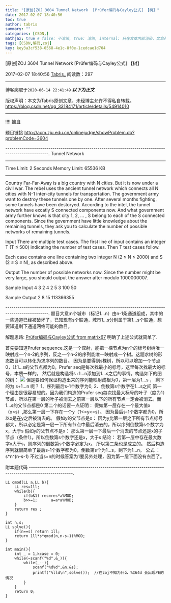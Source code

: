 ```yaml
---
title: "[原创]ZOJ 3604 Tunnel Network  [Prüfer编码与Cayley公式] 【树】"
date: 2017-02-07 18:40:56
toc: true
author: tabris
summary: ""
categories: [CSDN,]
mathjax: true # false: 不渲染, true: 渲染, internal: 只在文章内部渲染，文章列表中不渲染
tags: [CSDN,编码,zoj]
key: key3a3cf538-0568-4e1c-8f0e-1cedcae1d704
---
```


[原创]ZOJ 3604 Tunnel Network  [Prüfer编码与Cayley公式] 【树】

2017-02-07 18:40:56  [Tabris_](https://me.csdn.net/qq_33184171) 阅读数：297

---

博客爬取于`2020-06-14 22:41:49`
***以下为正文***

版权声明：本文为Tabris原创文章，未经博主允许不得私自转载。
https://blog.csdn.net/qq_33184171/article/details/54914010

<!-- more -->

---

!!!! [摘自](http://ltoz.blog.163.com/blog/static/205378152201233022424128/)

题目链接 http://acm.zju.edu.cn/onlinejudge/showProblem.do?problemCode=3604


---------------------------------------------------------------------------------------------------.
Tunnel Network

--------------------------------------------------------------------------------

Time Limit: 2 Seconds      Memory Limit: 65536 KB

--------------------------------------------------------------------------------

Country Far-Far-Away is a big country with N cities. But it is now under a civil war. The rebel uses the ancient tunnel network which connects all N cities with N-1 inter-city tunnels for transportation. The government army want to destroy these tunnels one by one. After several months fighting, some tunnels have been destoryed. According to the intel, the tunnel network have excatly S connected components now. And what government army further knows is that city 1, 2, ... , S belong to each of the S connected components. Since the government have little knowledge about the remaining tunnels, they ask you to calculate the number of possible networks of remaining tunnels.

Input
There are multiple test cases. The first line of input contains an integer T (T ≤ 500) indicating the number of test cases. Then T test cases follow.

Each case contains one line containing two integer N (2 ≤ N ≤ 2000) and S (2 ≤ S ≤ N), as described above.

Output
The number of possible networks now. Since the number might be very large, you should output the answer after modulo 1000000007.

Sample Input
4
3 2
4 2
5 3
100 50

Sample Output
2
8
15
113366355

---------------------------------------------------------------------------------------------------.
题目大意:n个城市（标记1...n）由n-1条通道组成，其中的一些通道已经被破坏了，已知现有s个联通，城市1...s分别属于第1...s个联通，想要知道剩下通道网络可能的数目。

解题思路:
[Prüfer编码与Cayley公式 from matrix67](http://www.matrix67.com/blog/archives/682)
明确了上述公式就简单了.


 首先要知道Prufer sequence.这是一个双射，能把一棵节点为n个的标号树树唯一映射成一个n-2的序列，反之一个n-2的序列能唯一映射成一个树。这题求树的形态数目可以转化为求序列的数目。
 因为是要得到s棵树，所以可以增加一个节点0，让1...s的父节点都为0。Prufer seq是每次找最小的标号，这里每次找最大的标号，本质一样的。
 然后就是构造将s+1...n添加到1...s之后的事情。构造如下的图的树：
![](http://img0.ph.126.net/OyH6VBTkwcAUQA4TzDa20Q==/593630725900240900.jpg)
 但是要如何保证构造出来的序列能映射成根为0，第一层为1...s ， 剩下的为 s+1...n 呢？
  1、序列最后s-1个数字为0,
  2、倒数第s个数字在1...s之间
 第一个理由是很容易想的。因为我们构造的Prufer seq每次找最大标号的叶子（度为1）节点，所以在第一层的叶子被消去之前第一层以下的所有节点一定会被消去。而1...s的父节点都是0
 第二个的话要一点证明：
  假如第一层存在一个最大值x（x>s）,那么第一层一下存在一个y（1<=y<=s）。
   因为最后s-1个数字都为0，所以x是在y之后被消去的。
   假如y的父节点是x：
    因为y比第一层之下所有节点标号都大，所以必定是第一层一下所有节点中最后消去的，所以序列倒数第s个数字为x，大于s
   假如y的父节点不是x：
    那么第一层一下最后一个消去的节点还是x的子节点（条件1）。所以倒数第s个数字还是x，大于s
   结论： 若第一层中存在最大数字x大于s，则序列的倒数第s个数字必定为x。
  所以第二条也是成立的。
 然后构造序列就很简单了最后s-1个数字都为0，倒数第s个为1...s，剩下为1...n。
  公式 ：    s*n^(n-s-1)
 不过当s=n的时候答案为1要另外处理，因为第一层下面没有东西了。


附本题代码
---------------------------------------------------------------------------------------------------.
```
LL qmod(LL a,LL b){
    LL res=1ll;
    while(b){
        if(b&1) res=res*a%MOD;
        b>>=1;      a=a*a%MOD;
    }
    return res ;
}

int n,s;
LL solve(){
    if(n==s) return 1ll;
    return 1ll*s*qmod(n,n-s-1)%MOD;
}

int main(){
    int _ = 1,kcase = 0;
    while(~scanf("%d",&_)){
        while(_--){
            scanf("%d%d",&n,&s);
            printf("%lld\n",solve());  //在zoj不知为什么 %I64d 会出现PE的情况
        }
    }
    return 0;
}
```
